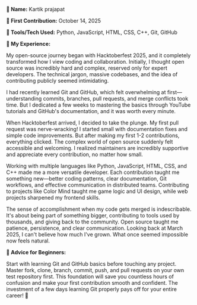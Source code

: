 **👤 Name:** Kartik prajapat

**📅 First Contribution:** October 14, 2025

**🔧 Tools/Tech Used:** Python, JavaScript, HTML, CSS, C++, Git, GitHub

**🌟 My Experience:** 

My open-source journey began with Hacktoberfest 2025, and it completely transformed how I view coding and collaboration. Initially, I thought open source was incredibly hard and complex, reserved only for expert developers. The technical jargon, massive codebases, and the idea of contributing publicly seemed intimidating.

I had recently learned Git and GitHub, which felt overwhelming at first—understanding commits, branches, pull requests, and merge conflicts took time. But I dedicated a few weeks to mastering the basics through YouTube tutorials and GitHub's documentation, and it was worth every minute.

When Hacktoberfest arrived, I decided to take the plunge. My first pull request was nerve-wracking! I started small with documentation fixes and simple code improvements. But after making my first 1-2 contributions, everything clicked. The complex world of open source suddenly felt accessible and welcoming. I realized maintainers are incredibly supportive and appreciate every contribution, no matter how small.

Working with multiple languages like Python, JavaScript, HTML, CSS, and C++ made me a more versatile developer. Each contribution taught me something new—better coding patterns, clear documentation, Git workflows, and effective communication in distributed teams. Contributing to projects like Color Mind taught me game logic and UI design, while web projects sharpened my frontend skills.

The sense of accomplishment when my code gets merged is indescribable. It's about being part of something bigger, contributing to tools used by thousands, and giving back to the community. Open source taught me patience, persistence, and clear communication. Looking back at March 2025, I can't believe how much I've grown. What once seemed impossible now feels natural.

**📌 Advice for Beginners:** 

Start with learning Git and GitHub basics before touching any project. Master fork, clone, branch, commit, push, and pull requests on your own test repository first. This foundation will save you countless hours of confusion and make your first contribution smooth and confident. The investment of a few days learning Git properly pays off for your entire career! 🚀